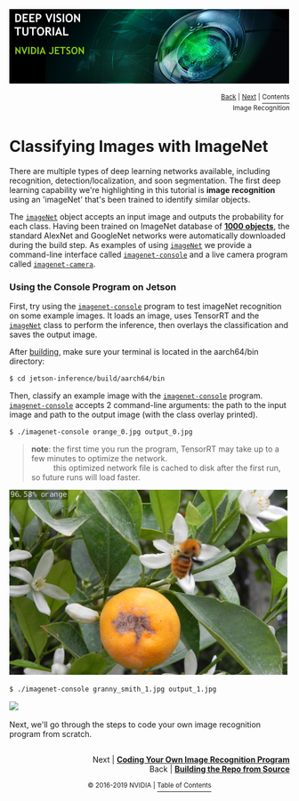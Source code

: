 <img src="https://github.com/dusty-nv/jetson-inference/raw/master/docs/images/deep-vision-header.jpg">
<p align="right"><sup><a href="building-repo.md">Back</a> | <a href="imagenet-example.md">Next</a> | </sup><a href="../README.md#two-days-to-a-demo-training--inference"><sup>Contents</sup></a>
<br/>
<sup>Image Recognition</sup></p>  

# Classifying Images with ImageNet
There are multiple types of deep learning networks available, including recognition, detection/localization, and soon segmentation.  The first deep learning capability we're highlighting in this tutorial is **image recognition** using an 'imageNet' that's been trained to identify similar objects.

The [`imageNet`](../imageNet.h) object accepts an input image and outputs the probability for each class.  Having been trained on ImageNet database of **[1000 objects](../data/networks/ilsvrc12_synset_words.txt)**, the standard AlexNet and GoogleNet networks were automatically downloaded during the build step.  As examples of using [`imageNet`](../imageNet.h) we provide a command-line interface called [`imagenet-console`](../imagenet-console/imagenet-console.cpp) and a live camera program called [`imagenet-camera`](../imagenet-camera/imagenet-camera.cpp).

### Using the Console Program on Jetson

First, try using the [`imagenet-console`](../imagenet-console/imagenet-console.cpp) program to test imageNet recognition on some example images.  It loads an image, uses TensorRT and the [`imageNet`](../imageNet.h) class to perform the inference, then overlays the classification and saves the output image.

After [building](building-repo.md), make sure your terminal is located in the aarch64/bin directory:

``` bash
$ cd jetson-inference/build/aarch64/bin
```

Then, classify an example image with the [`imagenet-console`](../imagenet-console/imagenet-console.cpp) program.  [`imagenet-console`](../imagenet-console/imagenet-console.cpp) accepts 2 command-line arguments:  the path to the input image and path to the output image (with the class overlay printed).

``` bash
$ ./imagenet-console orange_0.jpg output_0.jpg
```

> **note**:  the first time you run the program, TensorRT may take up to a few minutes to optimize the network. <br/>
> &nbsp;&nbsp;&nbsp;&nbsp;&nbsp;&nbsp;&nbsp;&nbsp;&nbsp;&nbsp;this optimized network file is cached to disk after the first run, so future runs will load faster.

<img src="https://github.com/dusty-nv/jetson-inference/raw/master/docs/images/imagenet-orange.jpg" width="500">

``` bash
$ ./imagenet-console granny_smith_1.jpg output_1.jpg
```
<img src="https://github.com/dusty-nv/jetson-inference/raw/master/docs/images/imagenet-apple.jpg" width="500">

Next, we'll go through the steps to code your own image recognition program from scratch.

##
<p align="right">Next | <b><a href="imagenet-example.md">Coding Your Own Image Recognition Program</a></b>
<br/>
Back | <b><a href="building-repo.md">Building the Repo from Source</a></b></p>
</b><p align="center"><sup>© 2016-2019 NVIDIA | </sup><a href="../README.md#two-days-to-a-demo-training--inference"><sup>Table of Contents</sup></a></p>
